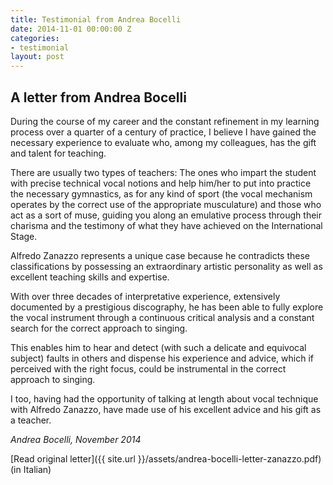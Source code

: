 ```yaml
---
title: Testimonial from Andrea Bocelli
date: 2014-11-01 00:00:00 Z
categories:
- testimonial
layout: post
---
```


## A letter from Andrea Bocelli

During the course of my career and the constant refinement in my learning process over a quarter of a century of practice, I believe I have gained the necessary experience to evaluate who, among my colleagues, has the gift and talent for teaching.

There are usually two types of teachers: The ones who impart the student with precise technical vocal notions and help him/her to put into practice the necessary gymnastics, as for any kind of sport (the vocal mechanism operates by the correct use of the appropriate musculature) and those who act as a sort of muse, guiding you along an emulative process through their charisma and the testimony of what they have achieved on the International Stage.

Alfredo Zanazzo represents a unique case because he contradicts these classifications by possessing an extraordinary artistic personality as well as excellent teaching skills and expertise.

With over three decades of interpretative experience, extensively documented by a prestigious discography, he has been able to fully explore the vocal instrument through a continuous critical analysis and a constant search for the correct approach to singing.

This enables him to hear and detect (with such a delicate and equivocal subject) faults in others and dispense his experience and advice, which if perceived with the right focus, could be instrumental in the correct approach to singing.

I too, having had the opportunity of talking at length about vocal technique with Alfredo Zanazzo, have made use of his excellent advice and his gift as a teacher.

*Andrea Bocelli, November 2014* 

[Read original letter]({{ site.url }}/assets/andrea-bocelli-letter-zanazzo.pdf) (in Italian)